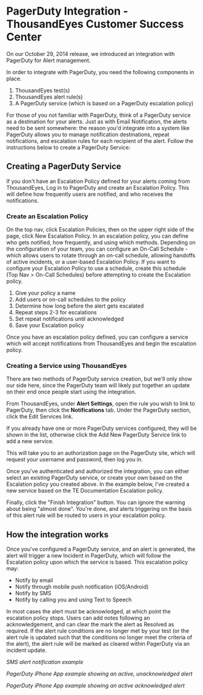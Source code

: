 # PagerDuty Integration - ThousandEyes Customer Success Center

On our October 29, 2014 release, we introduced an integration with PagerDuty for Alert management.

In order to integrate with PagerDuty, you need the following components in place.

1. ThousandEyes test\(s\)
2. ThousandEyes alert rule\(s\)
3. A PagerDuty service \(which is based on a PagerDuty escalation policy\)

For those of you not familiar with PagerDuty, think of a PagerDuty service as a destination for your alerts. Just as with Email Notification, the alerts need to be sent somewhere: the reason you'd integrate into a system like PagerDuty allows you to manage notification destinations, repeat notifications, and escalation rules for each recipient of the alert.  Follow the instructions below to create a PagerDuty Service:

## Creating a PagerDuty Service

If you don't have an Escalation Policy defined for your alerts coming from ThousandEyes, Log in to PagerDuty and create an Escalation Policy. This will define how frequently users are notified, and who receives the notifications.  

### Create an Escalation Policy

On the top nav, click Escalation Policies, then on the upper right side of the page, click New Escalation Policy. In an escalation policy, you can define who gets notified, how frequently, and using which methods. Depending on the configuration of your team, you can configure an On-Call Schedule - which allows users to rotate through an on-call schedule, allowing handoffs of active incidents, or a user-based Escalation Policy. If you want to configure your Escalation Policy to use a schedule, create this schedule \(Top Nav &gt; On-Call Schedules\) before attempting to create the Escalation policy.

1. Give your policy a name
2. Add users or on-call schedules to the policy
3. Determine how long before the alert gets escalated
4. Repeat steps 2-3 for escalations
5. Set repeat notifications until acknowledged
6. Save your Escalation policy

Once you have an escalation policy defined, you can configure a service which will accept notifications from ThousandEyes and begin the escalation policy. 

### Creating a Service using ThousandEyes

There are two methods of PagerDuty service creation, but we'll only show our side here, since the PagerDuty team will likely put together an update on their end once people start using the integration.  

From ThousandEyes, under **Alert Settings**, open the rule you wish to link to PagerDuty, then click the **Notifications** tab.  Under the PagerDuty section, click the Edit Services link. 

If you already have one or more PagerDuty services configured, they will be shown in the list, otherwise click the Add New PagerDuty Service link to add a new service.

This will take you to an authorization page on the PagerDuty site, which will request your username and password, then log you in.

Once you've authenticated and authorized the integration, you can either select an existing PagerDuty service, or create your own based on the Escalation policy you created above.  In the example below, I've created a new service based on the TE Documentation Escalation policy.

Finally, click the "Finish Integration" button.  You can ignore the warning about being "almost done".  You're done, and alerts triggering on the basis of this alert rule will be routed to users in your escalation policy.

## How the integration works

Once you've configured a PagerDuty service, and an alert is generated, the alert will trigger a new Incident in PagerDuty, which will follow the Escalation policy upon which the service is based.  This escalation policy may:

* Notify by email
* Notify through mobile push notification \(iOS/Android\)
* Notify by SMS
* Notify by calling you and using Text to Speech

In most cases the alert must be acknowledged, at which point the escalation policy stops.  Users can add notes following an acknowledgement, and can clear the mark the alert as Resolved as required.  If the alert rule conditions are no longer met by your test \(or the alert rule is updated such that the conditions no longer meet the criteria of the alert\), the alert rule will be marked as cleared within PagerDuty via an incident update.

_SMS alert notification example_

  
_PagerDuty iPhone App example showing an active, unacknowledged alert_

  
_PagerDuty iPhone App example showing an active acknowledged alert_

